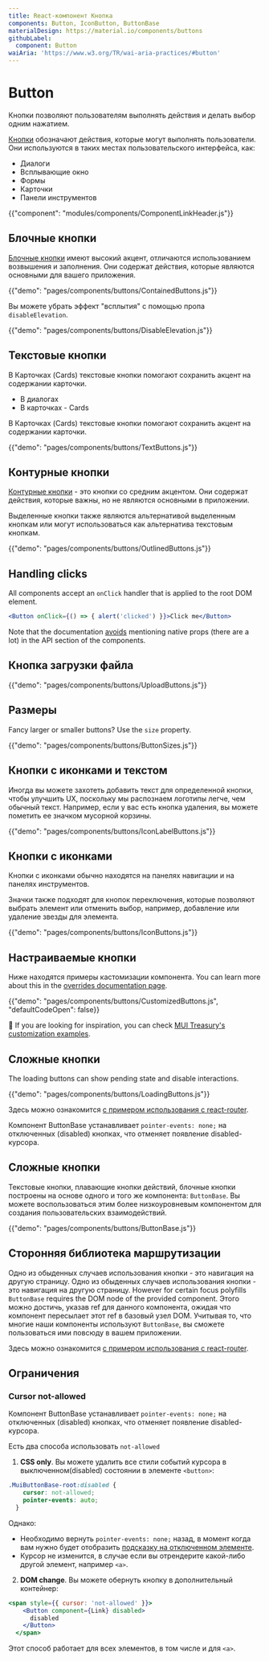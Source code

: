 ```yaml
---
title: React-компонент Кнопка
components: Button, IconButton, ButtonBase
materialDesign: https://material.io/components/buttons
githubLabel:
  component: Button
waiAria: 'https://www.w3.org/TR/wai-aria-practices/#button'
---
```


# Button

<p class="description">Кнопки позволяют пользователям выполнять действия и делать выбор одним нажатием.</p>

[Кнопки](https://material.io/design/components/buttons.html) обозначают действия, которые могут выполнять пользователи. Они используются в таких местах пользовательского интерфейса, как:

- Диалоги
- Всплывающие окно
- Формы
- Карточки
- Панели инструментов

{{"component": "modules/components/ComponentLinkHeader.js"}}

## Блочные кнопки

[Блочные кнопки](https://material.io/design/components/buttons.html#contained-button) имеют высокий акцент, отличаются использованием возвышения и заполнения. Они содержат действия, которые являются основными для вашего приложения.

{{"demo": "pages/components/buttons/ContainedButtons.js"}}

Вы можете убрать эффект "всплытия" с помощью пропа `disableElevation`.

{{"demo": "pages/components/buttons/DisableElevation.js"}}

## Текстовые кнопки

В Карточках (Cards) текстовые кнопки помогают сохранить акцент на содержании карточки.

- В диалогах
- В карточках - Cards

В Карточках (Cards) текстовые кнопки помогают сохранить акцент на содержании карточки.

{{"demo": "pages/components/buttons/TextButtons.js"}}

## Контурные кнопки

[Контурные кнопки](https://material.io/design/components/buttons.html#outlined-button) - это кнопки со средним акцентом. Они содержат действия, которые важны, но не являются основными в приложении.

Выделенные кнопки также являются альтернативой выделенным кнопкам или могут использоваться как альтернатива текстовым кнопкам.

{{"demo": "pages/components/buttons/OutlinedButtons.js"}}

## Handling clicks

All components accept an `onClick` handler that is applied to the root DOM element.

```jsx
<Button onClick={() => { alert('clicked') }}>Click me</Button>
```

Note that the documentation [avoids](/guides/api/#native-properties) mentioning native props (there are a lot) in the API section of the components.

## Кнопка загрузки файла

{{"demo": "pages/components/buttons/UploadButtons.js"}}

## Размеры

Fancy larger or smaller buttons? Use the `size` property.

{{"demo": "pages/components/buttons/ButtonSizes.js"}}

## Кнопки с иконками и текстом

Иногда вы можете захотеть добавить текст для определенной кнопки, чтобы улучшить UX, поскольку мы распознаем логотипы легче, чем обычный текст. Например, если у вас есть кнопка удаления, вы можете пометить ее значком мусорной корзины.

{{"demo": "pages/components/buttons/IconLabelButtons.js"}}

## Кнопки с иконками

Кнопки с иконками обычно находятся на панелях навигации и на панелях инструментов.

Значки также подходят для кнопок переключения, которые позволяют выбрать элемент или отменить выбор, например, добавление или удаление звезды для элемента.

{{"demo": "pages/components/buttons/IconButtons.js"}}

## Настраиваемые кнопки

Ниже находятся примеры кастомизации компонента. You can learn more about this in the [overrides documentation page](/customization/components/).

{{"demo": "pages/components/buttons/CustomizedButtons.js", "defaultCodeOpen": false}}

🎨 If you are looking for inspiration, you can check [MUI Treasury's customization examples](https://mui-treasury.com/styles/button).

## Сложные кнопки

The loading buttons can show pending state and disable interactions.

{{"demo": "pages/components/buttons/LoadingButtons.js"}}

Здесь можно ознакомится [с примером использования с react-router](/guides/composition/#button).

Компонент ButtonBase устанавливает `pointer-events: none;` на отключенных (disabled) кнопках, что отменяет появление disabled-курсора.

## Сложные кнопки

Текстовые кнопки, плавающие кнопки действий, блочные кнопки построены на основе одного и того же компонента: `ButtonBase`. Вы можете воспользоваться этим более низкоуровневым компонентом для создания пользовательских взаимодействий.

{{"demo": "pages/components/buttons/ButtonBase.js"}}

## Сторонняя библиотека маршрутизации

Одно из обыденных случаев использования кнопки - это навигация на другую страницу. Одно из обыденных случаев использования кнопки - это навигация на другую страницу. However for certain focus polyfills `ButtonBase` requires the DOM node of the provided component. Этого можно достичь, указав ref для данного компонента, ожидая что компонент пересылает этот ref в базовый узел DOM. Учитывая то, что многие наши компоненты используют `ButtonBase`, вы сможете пользоваться ими повсюду в вашем приложении.

Здесь можно ознакомится [с примером использования с react-router](/guides/composition/#button).

## Ограничения

### Cursor not-allowed

Компонент ButtonBase устанавливает `pointer-events: none;` на отключенных (disabled) кнопках, что отменяет появление disabled-курсора.

Есть два способа использовать `not-allowed`

1. **CSS only**. Вы можете удалить все стили событий курсора в выключенном(disabled) состоянии в элементе `<button>`:

```css
.MuiButtonBase-root:disabled {
    cursor: not-allowed;
    pointer-events: auto;
  }
```

Однако:

- Необходимо вернуть `pointer-events: none;` назад, в момент когда вам нужно будет отобразить [подсказку на отключенном элементе](/components/tooltips/#disabled-elements).
- Курсор не изменится, в случае если вы отрендерите какой-либо другой элемент, например `<a>`.

2. **DOM change**. Вы можете обернуть кнопку в дополнительный контейнер:

```jsx
<span style={{ cursor: 'not-allowed' }}>
    <Button component={Link} disabled>
      disabled
    </Button>
  </span>
```

Этот способ работает для всех элементов, в том числе и для `<a>`.
